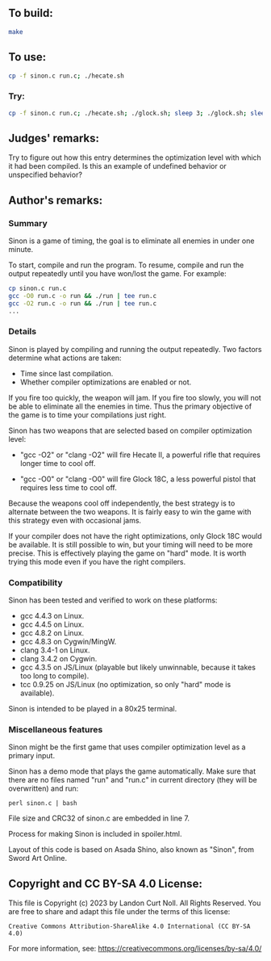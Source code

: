 ## To build:

```sh
make
```


## To use:

```sh
cp -f sinon.c run.c; ./hecate.sh
```


### Try:

```sh
cp -f sinon.c run.c; ./hecate.sh; ./glock.sh; sleep 3; ./glock.sh; sleep 1; ./hecate.sh
```


## Judges' remarks:

Try to figure out how this entry determines the optimization level with
which it had been compiled. Is this an example of undefined behavior
or unspecified behavior?


## Author's remarks:

### Summary

Sinon is a game of timing, the goal is to eliminate all enemies in
under one minute.

To start, compile and run the program.  To resume, compile and run the
output repeatedly until you have won/lost the game.  For example:

```sh
cp sinon.c run.c
gcc -O0 run.c -o run && ./run | tee run.c
gcc -O2 run.c -o run && ./run | tee run.c
...
```

### Details

Sinon is played by compiling and running the output repeatedly.  Two
factors determine what actions are taken:

+ Time since last compilation.
+ Whether compiler optimizations are enabled or not.

If you fire too quickly, the weapon will jam.  If you fire too slowly,
you will not be able to eliminate all the enemies in time.  Thus the
primary objective of the game is to time your compilations just right.

Sinon has two weapons that are selected based on compiler optimization
level:

+ "gcc -O2" or "clang -O2" will fire Hecate II, a powerful rifle that
  requires longer time to cool off.

+ "gcc -O0" or "clang -O0" will fire Glock 18C, a less powerful pistol
  that requires less time to cool off.

Because the weapons cool off independently, the best strategy is to
alternate between the two weapons.  It is fairly easy to win the game
with this strategy even with occasional jams.

If your compiler does not have the right optimizations, only Glock 18C
would be available.  It is still possible to win, but your timing will
need to be more precise.  This is effectively playing the game on
"hard" mode.  It is worth trying this mode even if you have the right
compilers.

### Compatibility

Sinon has been tested and verified to work on these platforms:

+ gcc 4.4.3 on Linux.
+ gcc 4.4.5 on Linux.
+ gcc 4.8.2 on Linux.
+ gcc 4.8.3 on Cygwin/MingW.
+ clang 3.4-1 on Linux.
+ clang 3.4.2 on Cygwin.
+ gcc 4.3.5 on JS/Linux (playable but likely unwinnable, because it
  takes too long to compile).
+ tcc 0.9.25 on JS/Linux (no optimization, so only "hard" mode is
  available).

Sinon is intended to be played in a 80x25 terminal.

### Miscellaneous features

Sinon might be the first game that uses compiler optimization level as
a primary input.

Sinon has a demo mode that plays the game automatically.  Make sure
that there are no files named "run" and "run.c" in current directory
(they will be overwritten) and run:

    perl sinon.c | bash

File size and CRC32 of sinon.c are embedded in line 7.

Process for making Sinon is included in spoiler.html.

Layout of this code is based on Asada Shino, also known as "Sinon",
from Sword Art Online.


## Copyright and CC BY-SA 4.0 License:

This file is Copyright (c) 2023 by Landon Curt Noll.  All Rights Reserved.
You are free to share and adapt this file under the terms of this license:

    Creative Commons Attribution-ShareAlike 4.0 International (CC BY-SA 4.0)

For more information, see: https://creativecommons.org/licenses/by-sa/4.0/
